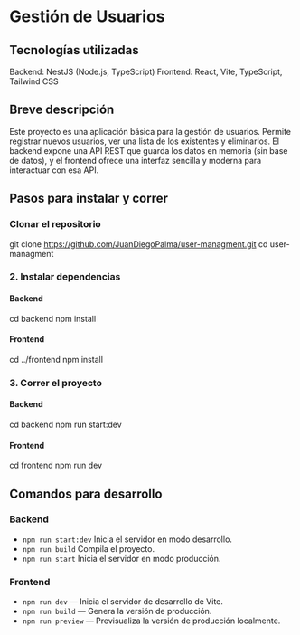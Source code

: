 # Gestión de Usuarios

## Tecnologías utilizadas

Backend: NestJS (Node.js, TypeScript)
Frontend: React, Vite, TypeScript, Tailwind CSS

## Breve descripción

Este proyecto es una aplicación básica para la gestión de usuarios. Permite registrar nuevos usuarios, ver una lista de los existentes y eliminarlos. El backend expone una API REST que guarda los datos en memoria (sin base de datos), y el frontend ofrece una interfaz sencilla y moderna para interactuar con esa API.

## Pasos para instalar y correr

### Clonar el repositorio

git clone https://github.com/JuanDiegoPalma/user-managment.git
cd user-managment

### 2. Instalar dependencias

#### Backend

cd backend
npm install

#### Frontend

cd ../frontend
npm install

### 3. Correr el proyecto

#### Backend

cd backend
npm run start:dev

#### Frontend

cd frontend
npm run dev

## Comandos para desarrollo

### Backend

- `npm run start:dev` Inicia el servidor en modo desarrollo.
- `npm run build` Compila el proyecto.
- `npm run start` Inicia el servidor en modo producción.

### Frontend

- `npm run dev` — Inicia el servidor de desarrollo de Vite.
- `npm run build` — Genera la versión de producción.
- `npm run preview` — Previsualiza la versión de producción localmente.